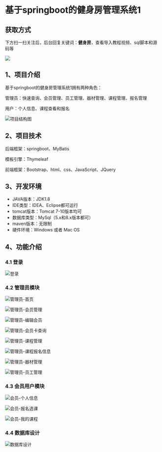 # 基于springboot的健身房管理系统1

## 获取方式

下方扫一扫关注后，后台回复关键词：**健身房**，查看导入教程视频、sql脚本和源码等

 ![](https://www.codeshop.fun/Typora-Images/202205281253739.png)

## 1、项目介绍

基于springboot的健身房管理系统1拥有两种角色：

管理员：快速查询、会员管理、员工管理、器材管理、课程管理、报名管理

用户：个人信息、课程查看和报名

![项目结构图](https://www.codeshop.fun/Typora-Images/202207142154718.png)


## 2、项目技术

后端框架：springboot、MyBatis

模板引擎：Thymeleaf

前端框架：Bootstrap、html、css、JavaScript、JQuery

## 3、开发环境

- JAVA版本：JDK1.8
- IDE类型：IDEA、Eclipse都可运行
- tomcat版本：Tomcat 7-10版本均可
- 数据库类型：MySql（5.x和8.x版本都可） 
- maven版本：无限制
- 硬件环境：Windows 或者 Mac OS


## 4、功能介绍

### 4.1 登录

![登录](https://www.codeshop.fun/Typora-Images/202207142154958.jpg)

### 4.2 管理员模块

![管理员-首页](https://www.codeshop.fun/Typora-Images/202207142155256.jpg)

![管理员-会员管理](https://www.codeshop.fun/Typora-Images/202207142155280.jpg)

![管理员-编辑会员](https://www.codeshop.fun/Typora-Images/202207142154423.jpg)

![管理员-会员卡查询](https://www.codeshop.fun/Typora-Images/202207142155676.jpg)

![管理员-课程管理](https://www.codeshop.fun/Typora-Images/202207142155478.jpg)

![管理员-课程报名信息](https://www.codeshop.fun/Typora-Images/202207142155838.jpg)

![管理员-器材管理](https://www.codeshop.fun/Typora-Images/202207142155155.jpg)

![管理员-员工管理](https://www.codeshop.fun/Typora-Images/202207142155175.jpg)

### 4.3 会员用户模块

![会员-个人信息](https://www.codeshop.fun/Typora-Images/202207142155709.jpg)

![会员-报名选课](https://www.codeshop.fun/Typora-Images/202207142155382.jpg)

![会员-我的课程](https://www.codeshop.fun/Typora-Images/202207142155744.jpg)

### 4.4 数据库设计

![数据库设计](https://www.codeshop.fun/Typora-Images/202207142156906.png)

